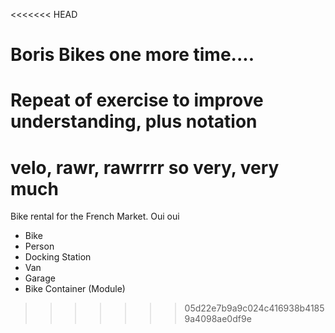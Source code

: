 <<<<<<< HEAD
# Boris Bikes one more time....

Repeat of exercise to improve understanding, plus notation
=======
# velo, rawr, rawrrrr so very, very much

Bike rental for the French Market. Oui oui

* Bike
* Person
* Docking Station
* Van
* Garage
* Bike Container (Module)
>>>>>>> 05d22e7b9a9c024c416938b41859a4098ae0df9e
